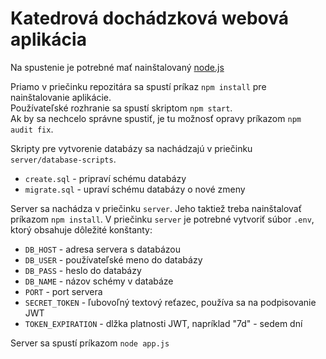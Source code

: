 # Katedrová dochádzková webová aplikácia

Na spustenie je potrebné mať nainštalovaný [node.js](https://github.com/nodejs/node)

Priamo v priečinku repozitára sa spustí príkaz ```npm install``` pre nainštalovanie aplikácie. <br>
Používateľské rozhranie sa spustí skriptom ```npm start```. <br>
Ak by sa nechcelo správne spustiť, je tu možnosť opravy príkazom ```npm audit fix```.<br>

Skripty pre vytvorenie databázy sa nachádzajú v priečinku ```server/database-scripts```.<br>
- ```create.sql``` - pripraví schému databázy
- ```migrate.sql``` - upraví schému databázy o nové zmeny

Server sa nachádza v priečinku ```server```. Jeho taktiež treba nainštalovať príkazom ```npm install```.
V priečinku ```server``` je potrebné vytvoriť súbor ```.env```, ktorý obsahuje dôležité konštanty:
- ```DB_HOST``` - adresa servera s databázou
- ```DB_USER``` - používateľské meno do databázy
- ```DB_PASS``` - heslo do databázy
- ```DB_NAME``` - názov schémy v databáze
- ```PORT``` - port servera
- ```SECRET_TOKEN``` - ľubovoľný textový reťazec, používa sa na podpisovanie JWT
- ```TOKEN_EXPIRATION``` - dlžka platnosti JWT, napríklad "7d" - sedem dní

Server sa spustí príkazom ```node app.js```

